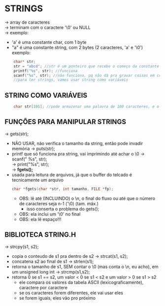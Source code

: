 # STRINGS
-> array de caracteres <br />
-> terminam com o caractere '\0' ou NULL <br />
-> exemplo:
* 'a' é uma constante char, com 1 byte
* "a" é uma constante string, com 2 bytes (2 caracteres, 'a' e '\0')
exemplo:
```c
    char* str;
    str = "abcd"; //str é um ponteiro que recebe o começo da constante "abcd", que está em outro lugar da memória
    printf("%s", str); //funciona
    scanf("%s", str); //não funciona, pq não dá pra gravar coisas em constantes
    //para ler strings, vamos usar string como variáveis
```

## STRING COMO VARIÁVEIS
```c
    char str[101]; //pode armazenar uma palavra de 100 caracteres, e o '\0'
```

## FUNÇÕES PARA MANIPULAR STRINGS
-> gets(str);<br />
* NÃO USAR, não verifica o tamanho da string, então pode invadir memória
-> puts(str);<br />
* printf que só funciona pra string, vai imprimindo até achar o \0
-> scanf(" %s", str); <br />
-> print("%s", str); <br />
-> **fgets();**
* usada para leitura de arquivos, já que o buffer do telcado é tecnicamente um arquivo
    ```c
    char *fgets(char *str, int tamanho, FILE *fp);
    ```
    * OBS: lê até (INCLUINDO) o \n, o final do fluxo ou até que o número de caracteres seja n-1 ('\0) (tam. máx.)
        * isso conserta o problema do gets();
    * OBS: ela inclui um '\0' no final
    * OBS: ela lê espaço!!!

## BIBLIOTECA STRING.H
-> strcpy(s1, s2);
* copia o conteudo de s1 pra dentro de s2
-> strcat(s1, s2);
* concatena s2 ao final de s1
-> strlen(s1);
* retorna o tamanho de s1, SEM contar o \0 (mas conta o \n, eu acho), em um unsigned long int
-> strcmp(s1,s2);
* retorna 0 se s1 == s2, um valor < 0 se s1 < s2 e um valor > 0 se s1 > s2
    * ele compara os valores da tabela ASCII (lexicograficamente), caractere por caractere
    * se os caracteres forem diferentes, ele vai usar eles
    * se forem iguais, eles vão pro próximo
